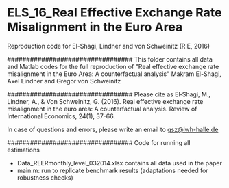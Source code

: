# ELS_16_Real Effective Exchange Rate Misalignment in the Euro Area
 Reproduction code for El-Shagi, Lindner and von Schweinitz (RIE, 2016)

#################################
This folder contains all data and Matlab codes for the full reproduction of 
"Real effective exchange rate misalignment in the Euro Area: A counterfactual analysis"
Makram El-Shagi, Axel Lindner and Gregor von Schweinitz

#################################
Please cite as 
El‐Shagi, M., Lindner, A., & Von Schweinitz, G. (2016). Real effective exchange rate misalignment in the euro area: A counterfactual analysis. Review of International Economics, 24(1), 37-66.

In case of questions and errors, please write an email to
gsz@iwh-halle.de

#################################
Code for running all estimations
- Data_REERmonthly_level_032014.xlsx contains all data used in the paper
- main.m: run to replicate benchmark results (adaptations needed for robustness checks)
